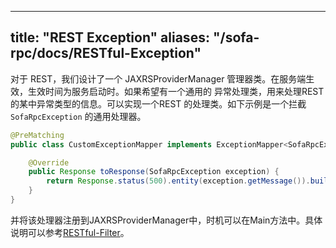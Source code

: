 
---
title: "REST Exception"
aliases: "/sofa-rpc/docs/RESTful-Exception"
---



对于 REST，我们设计了一个 JAXRSProviderManager 管理器类。在服务端生效，生效时间为服务启动时。如果希望有一个通用的
异常处理类，用来处理REST的某中异常类型的信息。可以实现一个REST 的处理类。如下示例是一个拦截`SofaRpcException` 的通用处理器。


```java
@PreMatching
public class CustomExceptionMapper implements ExceptionMapper<SofaRpcException> {

    @Override
    public Response toResponse(SofaRpcException exception) {
        return Response.status(500).entity(exception.getMessage()).build();
    }
}

```

并将该处理器注册到JAXRSProviderManager中，时机可以在Main方法中。具体说明可以参考[RESTful-Filter](../restful-filter)。
